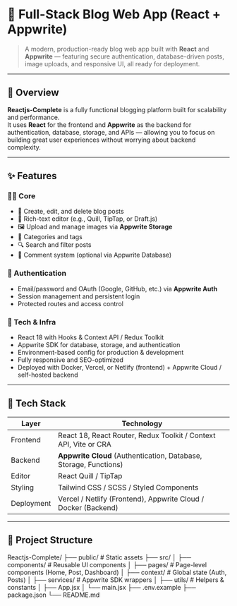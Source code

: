 # 📰 Full-Stack Blog Web App (React + Appwrite)

> A modern, production-ready blog web app built with **React** and **Appwrite** — featuring secure authentication, database-driven posts, image uploads, and responsive UI, all ready for deployment.

---

## 🚀 Overview

**Reactjs-Complete** is a fully functional blogging platform built for scalability and performance.  
It uses **React** for the frontend and **Appwrite** as the backend for authentication, database, storage, and APIs — allowing you to focus on building great user experiences without worrying about backend complexity.

---

## ✨ Features

### 🧑‍💻 Core
- 📝 Create, edit, and delete blog posts  
- 🧠 Rich-text editor (e.g., Quill, TipTap, or Draft.js)  
- 🖼️ Upload and manage images via **Appwrite Storage**  
- 🔖 Categories and tags  
- 🔍 Search and filter posts  
- 💬 Comment system (optional via Appwrite Database)

### 🔐 Authentication
- Email/password and OAuth (Google, GitHub, etc.) via **Appwrite Auth**
- Session management and persistent login
- Protected routes and access control

### 🧩 Tech & Infra
- React 18 with Hooks & Context API / Redux Toolkit
- Appwrite SDK for database, storage, and authentication
- Environment-based config for production & development
- Fully responsive and SEO-optimized
- Deployed with Docker, Vercel, or Netlify (frontend) + Appwrite Cloud / self-hosted backend

---

## 🧠 Tech Stack

| Layer | Technology |
|-------|-------------|
| Frontend | React 18, React Router, Redux Toolkit / Context API, Vite or CRA |
| Backend | **Appwrite Cloud** (Authentication, Database, Storage, Functions) |
| Editor | React Quill / TipTap |
| Styling | Tailwind CSS / SCSS / Styled Components |
| Deployment | Vercel / Netlify (Frontend), Appwrite Cloud / Docker (Backend) |

---

## 📁 Project Structure

Reactjs-Complete/
├── public/ # Static assets
├── src/
│ ├── components/ # Reusable UI components
│ ├── pages/ # Page-level components (Home, Post, Dashboard)
│ ├── context/ # Global state (Auth, Posts)
│ ├── services/ # Appwrite SDK wrappers
│ ├── utils/ # Helpers & constants
│ ├── App.jsx
│ └── main.jsx
├── .env.example
├── package.json
└── README.md



